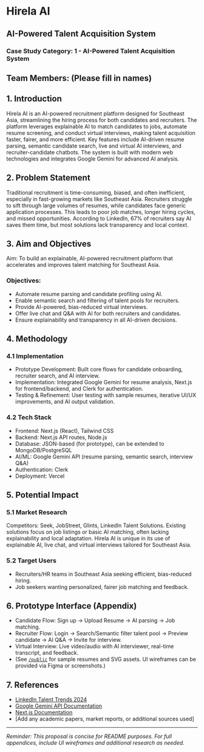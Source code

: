 # Hirela AI
## AI-Powered Talent Acquisition System
### Case Study Category: 1 - AI-Powered Talent Acquisition System

## Team Members: (Please fill in names)

## 1. Introduction
Hirela AI is an AI-powered recruitment platform designed for Southeast Asia, streamlining the hiring process for both candidates and recruiters. The platform leverages explainable AI to match candidates to jobs, automate resume screening, and conduct virtual interviews, making talent acquisition faster, fairer, and more efficient. Key features include AI-driven resume parsing, semantic candidate search, live and virtual AI interviews, and recruiter-candidate chatbots. The system is built with modern web technologies and integrates Google Gemini for advanced AI analysis.

## 2. Problem Statement
Traditional recruitment is time-consuming, biased, and often inefficient, especially in fast-growing markets like Southeast Asia. Recruiters struggle to sift through large volumes of resumes, while candidates face generic application processes. This leads to poor job matches, longer hiring cycles, and missed opportunities. According to LinkedIn, 67% of recruiters say AI saves them time, but most solutions lack transparency and local context.

## 3. Aim and Objectives
Aim: To build an explainable, AI-powered recruitment platform that accelerates and improves talent matching for Southeast Asia.
### Objectives:
- Automate resume parsing and candidate profiling using AI.
- Enable semantic search and filtering of talent pools for recruiters.
- Provide AI-powered, bias-reduced virtual interviews.
- Offer live chat and Q&A with AI for both recruiters and candidates.
- Ensure explainability and transparency in all AI-driven decisions.

## 4. Methodology
### 4.1 Implementation
- Prototype Development: Built core flows for candidate onboarding, recruiter search, and AI interview.
- Implementation: Integrated Google Gemini for resume analysis, Next.js for frontend/backend, and Clerk for authentication.
- Testing & Refinement: User testing with sample resumes, iterative UI/UX improvements, and AI output validation.

### 4.2 Tech Stack
- Frontend: Next.js (React), Tailwind CSS
- Backend: Next.js API routes, Node.js
- Database: JSON-based (for prototype), can be extended to MongoDB/PostgreSQL
- AI/ML: Google Gemini API (resume parsing, semantic search, interview Q&A)
- Authentication: Clerk
- Deployment: Vercel

## 5. Potential Impact
### 5.1 Market Research
Competitors: Seek, JobStreet, Glints, LinkedIn Talent Solutions. Existing solutions focus on job listings or basic AI matching, often lacking explainability and local adaptation. Hirela AI is unique in its use of explainable AI, live chat, and virtual interviews tailored for Southeast Asia.

### 5.2 Target Users
- Recruiters/HR teams in Southeast Asia seeking efficient, bias-reduced hiring.
- Job seekers wanting personalized, fairer job matching and feedback.

## 6. Prototype Interface (Appendix)
- Candidate Flow: Sign up → Upload Resume → AI parsing → Job matching.
- Recruiter Flow: Login → Search/Semantic filter talent pool → Preview candidate → AI Q&A → Invite for interview.
- Virtual Interview: Live video/audio with AI interviewer, real-time transcript, and feedback.
- (See [`/public`](public/) for sample resumes and SVG assets. UI wireframes can be provided via Figma or screenshots.)

## 7. References
- [LinkedIn Talent Trends 2024](https://www.linkedin.com/business/talent/blog/talent-trends)
- [Google Gemini API Documentation](https://ai.google.dev/gemini/docs)
- [Next.js Documentation](https://nextjs.org/docs)
- [Add any academic papers, market reports, or additional sources used]

---

*Reminder: This proposal is concise for README purposes. For full appendices, include UI wireframes and additional research as needed.*
